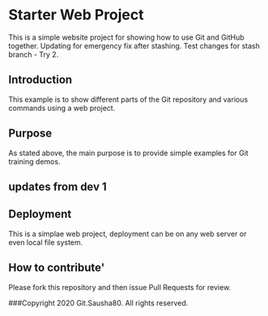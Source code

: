 # Starter Web Project

This is a simple website project for showing how to use Git and GitHub together. Updating for emergency fix after stashing.
Test changes for stash branch - Try 2.

## Introduction

This example is to show different parts of the Git repository and various commands using a web project.

## Purpose

As stated above, the main purpose is to provide simple examples for Git training demos.

## updates from dev 1

## Deployment

This is a simplae web project, deployment can be on any web server or even local file system.

## How to contribute'

Please fork this repository and then issue Pull Requests for review.

###Copyright
2020 Git.Sausha80. All rights reserved.
